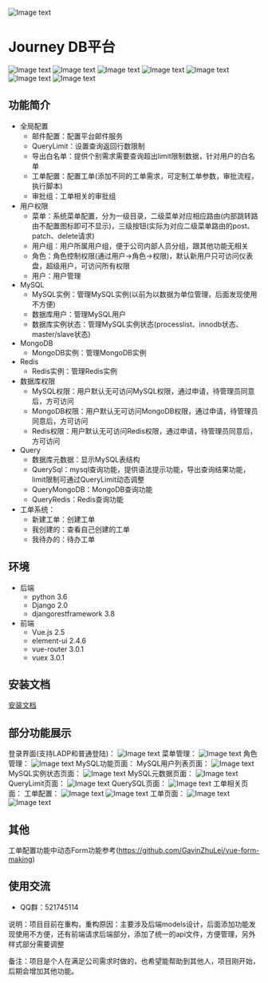 ![Image text](https://github.com/guyage/Journey/blob/master/frontend/src/assets/logo.png)
# Journey DB平台
![Image text](https://github.com/guyage/Journey/blob/master/frontend/github_img/build-release-brightgreen.svg)
![Image text](https://github.com/guyage/Journey/blob/master/frontend/github_img/version-0.1.0-brightgreen.svg)
![Image text](https://github.com/guyage/Journey/blob/master/frontend/github_img/python-3.6.5-brightgreen.svg)
![Image text](https://github.com/guyage/Journey/blob/master/frontend/github_img/Django-2.0.4-brightgreen.svg)
![Image text](https://github.com/guyage/Journey/blob/master/frontend/github_img/djangorestframework-3.8.2-brightgreen.svg)
![Image text](https://github.com/guyage/Journey/blob/master/frontend/github_img/vue.js-2.5.2-brightgreen.svg)
![Image text](https://github.com/guyage/Journey/blob/master/frontend/github_img/element--ui-2.4.6-brightgreen.svg)
## 功能简介
* 全局配置
  * 邮件配置：配置平台邮件服务
  * QueryLimit：设置查询返回行数限制
  * 导出白名单：提供个别需求需要查询超出limit限制数据，针对用户的白名单
  * 工单配置：配置工单(添加不同的工单需求，可定制工单参数，审批流程，执行脚本)
  * 审批组：工单相关的审批组
* 用户权限
  * 菜单：系统菜单配置，分为一级目录，二级菜单对应相应路由(内部跳转路由不配置图标即可不显示)，三级按钮(实际为对应二级菜单路由的post、patch、delete请求)
  * 用户组：用户所属用户组，便于公司内部人员分组，跟其他功能无相关
  * 角色：角色控制权限(通过用户->角色->权限)，默认新用户只可访问仪表盘，超级用户，可访问所有权限
  * 用户：用户管理
* MySQL
  * MySQL实例：管理MySQL实例(以前为以数据为单位管理，后面发现使用不方便)
  * 数据库用户：管理MySQL用户
  * 数据库实例状态：管理MySQL实例状态(processlist、innodb状态、master/slave状态)
* MongoDB
  * MongoDB实例：管理MongoDB实例
* Redis
  * Redis实例：管理Redis实例
* 数据库权限
  * MySQL权限：用户默认无可访问MySQL权限，通过申请，待管理员同意后，方可访问
  * MongoDB权限：用户默认无可访问MongoDB权限，通过申请，待管理员同意后，方可访问
  * Redis权限：用户默认无可访问Redis权限，通过申请，待管理员同意后，方可访问
* Query
  * 数据库元数据：显示MySQL表结构
  * QuerySql：mysql查询功能，提供语法提示功能，导出查询结果功能，limit限制可通过QueryLimit动态调整
  * QueryMongoDB：MongoDB查询功能
  * QueryRedis：Redis查询功能
* 工单系统：
  * 新建工单：创建工单
  * 我创建的：查看自己创建的工单
  * 我待办的：待办工单
## 环境
* 后端
  * python 3.6
  * Django 2.0
  * djangorestframework 3.8
* 前端
  * Vue.js 2.5
  * element-ui 2.4.6
  * vue-router 3.0.1
  * vuex 3.0.1
## 安装文档
[安装文档](https://github.com/guyage/Journey/blob/master/install.md)
## 部分功能展示
登录界面(支持LADP和普通登陆)：
![Image text](https://github.com/guyage/Journey/blob/master/frontend/github_img/1.png)
菜单管理：
![Image text](https://github.com/guyage/Journey/blob/master/frontend/github_img/12.png)
角色管理：
![Image text](https://github.com/guyage/Journey/blob/master/frontend/github_img/2.png)
MySQL功能页面：
MySQL用户列表页面：
![Image text](https://github.com/guyage/Journey/blob/master/frontend/github_img/6.png)
MySQL实例状态页面：
![Image text](https://github.com/guyage/Journey/blob/master/frontend/github_img/7.png)
MySQL元数据页面：
![Image text](https://github.com/guyage/Journey/blob/master/frontend/github_img/8.png)
QueryLimit页面：
![Image text](https://github.com/guyage/Journey/blob/master/frontend/github_img/9.png)
QuerySQL页面：
![Image text](https://github.com/guyage/Journey/blob/master/frontend/github_img/5.png)
工单相关页面：
工单配置：
![Image text](https://github.com/guyage/Journey/blob/master/frontend/github_img/3.png)
![Image text](https://github.com/guyage/Journey/blob/master/frontend/github_img/4.png)
工单页面：
![Image text](https://github.com/guyage/Journey/blob/master/frontend/github_img/10.png)
![Image text](https://github.com/guyage/Journey/blob/master/frontend/github_img/11.png)
## 其他
工单配置功能中动态Form功能参考(https://github.com/GavinZhuLei/vue-form-making)
## 使用交流
* QQ群：521745114

说明：项目目前在重构，重构原因：主要涉及后端models设计，后面添加功能发现使用不方便，还有前端请求后端部分，添加了统一的api文件，方便管理，另外样式部分需要调整

备注：项目是个人在满足公司需求时做的，也希望能帮助到其他人，项目刚开始，后期会增加其他功能。
